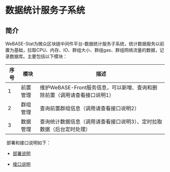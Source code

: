 # 数据统计服务子系统


## 简介
​	WeBASE-Stat为微众区块链中间件平台-数据统计服务子系统，统计数据服务以前置为基础，拉取CPU、内存、IO、群组大小、群组gas、群组网络流量的数据，记录数据库。主要包括以下模块：

| 序号 | 模块     | 描述                                                         |
| ---- | -------- | ------------------------------------------------------------ |
| 1    | 前置管理 | 维护WeBASE-Front服务信息，可以新增、查询和删除前置（调用请查看接口说明1） |
| 2    | 群组管理 | 查询前置群组信息（调用请查看接口说明2）                      |
| 3    | 数据管理 | 查询统计数据信息（调用请查看接口说明3）、定时拉取数据（后台定时处理） |

​	部署和接口说明如下：

- [部署说明](./install.md)

- [接口说明](./interface.md)


